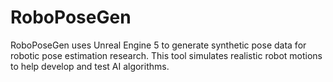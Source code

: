 # RoboPoseGen
RoboPoseGen uses Unreal Engine 5 to generate synthetic pose data for robotic pose estimation research. This tool simulates realistic robot motions to help develop and test AI algorithms.

